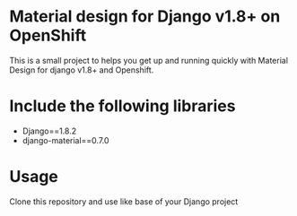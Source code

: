 Material design for Django v1.8+ on OpenShift
=============================================

This is a small project to helps you get up and running quickly with Material Design for django v1.8+ and Openshift.

Include the following libraries
===============================

 * Django==1.8.2
 * django-material==0.7.0

Usage
=====

Clone this repository and use like base of your Django project
